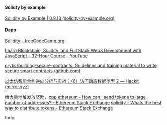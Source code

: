 
#### Solidty by example

[Solidity by Example | 0.8.13 (solidity-by-example.org)](https://solidity-by-example.org/)

#### Dapp

[Solidity - freeCodeCamp.org](https://www.freecodecamp.org/news/tag/solidity/)



[Learn Blockchain, Solidity, and Full Stack Web3 Development with JavaScript – 32-Hour Course - YouTube](https://www.youtube.com/watch?v=gyMwXuJrbJQ&t=18483s)


[crytic/building-secure-contracts: Guidelines and training material to write secure smart contracts (github.com)](https://github.com/crytic/building-secure-contracts)

[以太坊智能合约逆向分析与实战：（6）访问动态数据类型 2 — Hackit (mirror.xyz)](https://mirror.xyz/hackbot.eth/gh0PtdGCAerJvO9nmQu0OesSfBBe46Lz8CY7P91Wyq4)

给大量地址发放奖励，[cpp ethereum - How can I send tokens to large number of addresses? - Ethereum Stack Exchange](https://ethereum.stackexchange.com/questions/78923/how-can-i-send-tokens-to-large-number-of-addresses)  [solidity - Whats the best way to distribute tokens - Ethereum Stack Exchange](https://ethereum.stackexchange.com/questions/44434/whats-the-best-way-to-distribute-tokens) 

todo